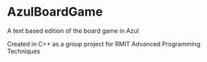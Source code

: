 # AzulBoardGame
A text based edition of the board game in Azul

Created in C++ as a group project for RMIT Advanced Programming Techniques
